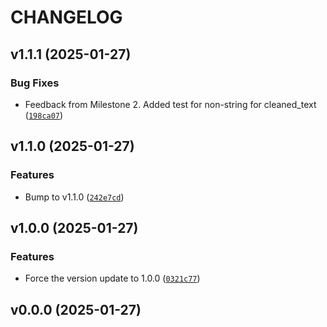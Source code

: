 # CHANGELOG


## v1.1.1 (2025-01-27)

### Bug Fixes

- Feedback from Milestone 2. Added test for non-string for cleaned_text
  ([`198ca07`](https://github.com/UBC-MDS/dsresumatch/commit/198ca0753c53d720cf53fa2e9792e21ecf14c7e5))


## v1.1.0 (2025-01-27)

### Features

- Bump to v1.1.0
  ([`242e7cd`](https://github.com/UBC-MDS/dsresumatch/commit/242e7cd23ae9bbdbf45e5777d0b85904af12927c))


## v1.0.0 (2025-01-27)

### Features

- Force the version update to 1.0.0
  ([`0321c77`](https://github.com/UBC-MDS/dsresumatch/commit/0321c775c22d9f7d9a207da2d1c023f0a190f341))


## v0.0.0 (2025-01-27)
